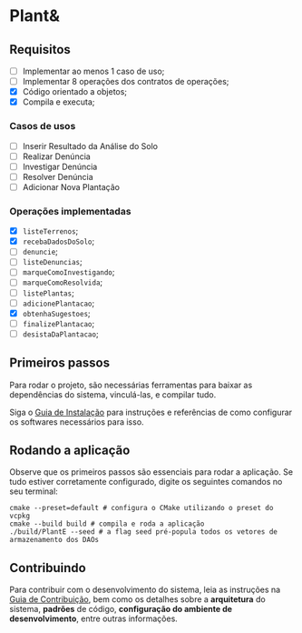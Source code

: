 # Plant&

## Requisitos
- [ ] Implementar ao menos 1 caso de uso;
- [ ] Implementar 8 operações dos contratos de operações;
- [x] Código orientado a objetos;
- [x] Compila e executa;

### Casos de usos
- [ ] Inserir Resultado da Análise do Solo
- [ ] Realizar Denúncia
- [ ] Investigar Denúncia
- [ ] Resolver Denúncia
- [ ] Adicionar Nova Plantação

### Operações implementadas
- [x] `listeTerrenos`;
- [x] `recebaDadosDoSolo`;
- [ ] `denuncie`;
- [ ] `listeDenuncias`;
- [ ] `marqueComoInvestigando`;
- [ ] `marqueComoResolvida`;
- [ ] `listePlantas`;
- [ ] `adicionePlantacao`;
- [x] `obtenhaSugestoes`;
- [ ] `finalizePlantacao`;
- [ ] `desistaDaPlantacao`;

## Primeiros passos
Para rodar o projeto, são necessárias ferramentas para baixar as dependências do sistema,
vinculá-las, e compilar tudo.

Siga o [Guia de Instalação] para instruções e referências de como configurar os softwares
necessários para isso.

[Guia de Instalação]: ./INSTALLATION_GUIDES.md

## Rodando a aplicação
Observe que os primeiros passos são essenciais para rodar a aplicação. Se tudo estiver
corretamente configurado, digite os seguintes comandos no seu terminal:

```shell
cmake --preset=default # configura o CMake utilizando o preset do vcpkg
cmake --build build # compila e roda a aplicação
./build/PlantE --seed # a flag seed pré-popula todos os vetores de armazenamento dos DAOs
```

## Contribuindo

Para contribuir com o desenvolvimento do sistema, leia as instruções na [Guia de Contribuição],
bem como os detalhes sobre a **arquitetura** do sistema, **padrões** de código, **configuração do ambiente
de desenvolvimento**, entre outras informações.

[Guia de Contribuição]: ./CONTRIBUTING.md
